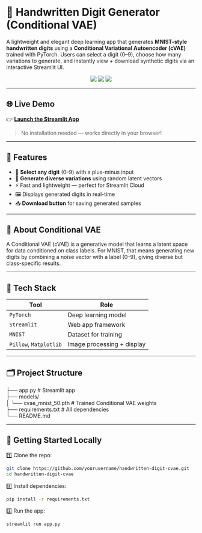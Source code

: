 # 🧠 Handwritten Digit Generator (Conditional VAE)

A lightweight and elegant deep learning app that generates **MNIST-style handwritten digits** using a **Conditional Variational Autoencoder (cVAE)** trained with PyTorch. Users can select a digit (0–9), choose how many variations to generate, and instantly view + download synthetic digits via an interactive Streamlit UI.

<p align="center">
  <img src="https://img.shields.io/badge/PyTorch-1.13-red?logo=pytorch">
  <img src="https://img.shields.io/badge/Streamlit-Cloud-red?logo=streamlit">
  <img src="https://img.shields.io/badge/MNIST-Dataset-blue?logo=google">
</p>

---

## 🌐 Live Demo

👉 **[Launch the Streamlit App](https://handwritten-digit-generation-web-app-7gmbfqp7x7hcxhyslz6dcd.streamlit.app/)**

> No installation needed — works directly in your browser!

---

## 🎯 Features

- 🔢 **Select any digit** (0–9) with a plus-minus input
- 🎲 **Generate diverse variations** using random latent vectors
- ⚡ Fast and lightweight — perfect for Streamlit Cloud
- 🖼️ Displays generated digits in real-time
- 📥 **Download button** for saving generated samples

---

## 🧠 About Conditional VAE

A Conditional VAE (cVAE) is a generative model that learns a latent space for data conditioned on class labels. For MNIST, that means generating new digits by combining a noise vector with a label (0–9), giving diverse but class-specific results.

---

## 🧰 Tech Stack

| Tool         | Role                          |
|--------------|-------------------------------|
| `PyTorch`     | Deep learning model           |
| `Streamlit`   | Web app framework             |
| `MNIST`       | Dataset for training          |
| `Pillow`, `Matplotlib` | Image processing + display |

---

## 🗂️ Project Structure

├── app.py # Streamlit app<br>
├── models/<br>
│ └── cvae_mnist_50.pth # Trained Conditional VAE weights<br>
├── requirements.txt # All dependencies<br>
└── README.md<br>


---

## 🚀 Getting Started Locally

1️⃣ Clone the repo:

```bash
git clone https://github.com/yourusername/handwritten-digit-cvae.git
cd handwritten-digit-cvae
```
2️⃣ Install dependencies:
```bash
pip install -r requirements.txt
```
3️⃣ Run the app:
```bash
streamlit run app.py
```

